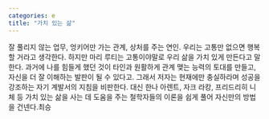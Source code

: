```yaml
---
categories: e
title: "가치 있는 삶"
---
```

잘 풀리지 않는 업무, 엉키어만 가는 관계, 상처를 주는 연인. 우리는 고통만 없으면 행복할 거라고 생각한다. 하지만 마리 루티는 고통이야말로 우리 삶을 가치 있게 만든다고 말한다. 과거에 나를 힘들게 했던 것이 타인과 원활하게 관계 맺는 능력의 토대를 만들고, 자신을 더 잘 이해하는 발판이 될 수 있다고. 그래서 저자는 현재에만 충실하라며 성공을 강조하는 자기 계발서의 지침을 비판한다. 대신 한나 아렌트, 자크 라캉, 프리드리히 니체 등 가치 있는 삶을 사는 데 도움을 주는 철학자들의 이론을 쉽게 풀어 자신만의 방법을 건넨다.최승